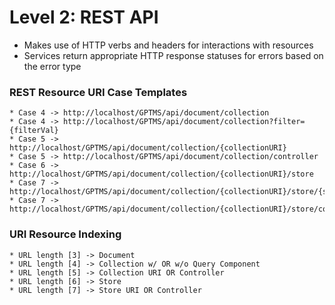# Level 2: REST API
- Makes use of HTTP verbs and headers for interactions with resources
- Services return appropriate HTTP response statuses for errors based on the error type

### REST Resource URI Case Templates
    * Case 4 -> http://localhost/GPTMS/api/document/collection
    * Case 4 -> http://localhost/GPTMS/api/document/collection?filter={filterVal}
    * Case 5 -> http://localhost/GPTMS/api/document/collection/{collectionURI}
    * Case 5 -> http://localhost/GPTMS/api/document/collection/controller
    * Case 6 -> http://localhost/GPTMS/api/document/collection/{collectionURI}/store
    * Case 7 -> http://localhost/GPTMS/api/document/collection/{collectionURI}/store/{storeURI}
    * Case 7 -> http://localhost/GPTMS/api/document/collection/{collectionURI}/store/controller
### URI Resource Indexing
    * URL length [3] -> Document
    * URL length [4] -> Collection w/ OR w/o Query Component
    * URL length [5] -> Collection URI OR Controller
    * URL length [6] -> Store
    * URL length [7] -> Store URI OR Controller